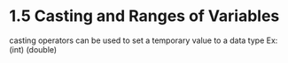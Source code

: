 # 1.5 Casting and Ranges of Variables

casting operators can be used to set a temporary value to a data type
Ex: (int) (double)
